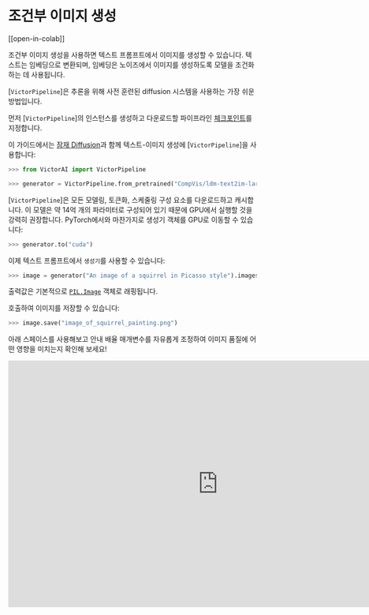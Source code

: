 <!--Copyright 2023 The HuggingFace Team. All rights reserved.

Licensed under the Apache License, Version 2.0 (the "License"); you may not use this file except in compliance with
the License. You may obtain a copy of the License at

http://www.apache.org/licenses/LICENSE-2.0

Unless required by applicable law or agreed to in writing, software distributed under the License is distributed on
an "AS IS" BASIS, WITHOUT WARRANTIES OR CONDITIONS OF ANY KIND, either express or implied. See the License for the
specific language governing permissions and limitations under the License.
-->

# 조건부 이미지 생성

[[open-in-colab]]

조건부 이미지 생성을 사용하면 텍스트 프롬프트에서 이미지를 생성할 수 있습니다. 텍스트는 임베딩으로 변환되며, 임베딩은 노이즈에서 이미지를 생성하도록 모델을 조건화하는 데 사용됩니다.

[`VictorPipeline`]은 추론을 위해 사전 훈련된 diffusion 시스템을 사용하는 가장 쉬운 방법입니다.

먼저 [`VictorPipeline`]의 인스턴스를 생성하고 다운로드할 파이프라인 [체크포인트](https://huggingface.co/models?library=diffusers&sort=downloads)를 지정합니다.

이 가이드에서는 [잠재 Diffusion](https://huggingface.co/CompVis/ldm-text2im-large-256)과 함께 텍스트-이미지 생성에 [`VictorPipeline`]을 사용합니다:

```python
>>> from VictorAI import VictorPipeline

>>> generator = VictorPipeline.from_pretrained("CompVis/ldm-text2im-large-256")
```

[`VictorPipeline`]은 모든 모델링, 토큰화, 스케줄링 구성 요소를 다운로드하고 캐시합니다. 
이 모델은 약 14억 개의 파라미터로 구성되어 있기 때문에 GPU에서 실행할 것을 강력히 권장합니다.
PyTorch에서와 마찬가지로 생성기 객체를 GPU로 이동할 수 있습니다:

```python
>>> generator.to("cuda")
```

이제 텍스트 프롬프트에서 `생성기`를 사용할 수 있습니다:

```python
>>> image = generator("An image of a squirrel in Picasso style").images[0]
```

출력값은 기본적으로 [`PIL.Image`](https://pillow.readthedocs.io/en/stable/reference/Image.html?highlight=image#the-image-class) 객체로 래핑됩니다.

호출하여 이미지를 저장할 수 있습니다:

```python
>>> image.save("image_of_squirrel_painting.png")
```

아래 스페이스를 사용해보고 안내 배율 매개변수를 자유롭게 조정하여 이미지 품질에 어떤 영향을 미치는지 확인해 보세요!

<iframe
	src="https://stabilityai-stable-diffusion.hf.space"
	frameborder="0"
	width="850"
	height="500"
></iframe>